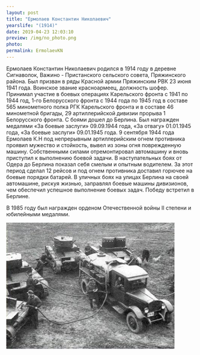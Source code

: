 ```yaml
---
layout: post
title: "Ермолаев Константин Николаевич"
yearslife: "(1914)"
date: 2019-04-23 12:03:10
preview: /img/no_photo.png
photo: 
permalink: ErmolaevKN
---
```


Ермолаев Константин Николаевич родился в 1914 году в деревне Сигнаволок, Важино - Пристанского сельского совета, Пряжинского района. Был призван в ряды Красной армии Пряжинским РВК 23 июня 1941 года. Воинское звание красноармеец, должность шофер. Принимал участие в боевых операциях Карельского фронта с 1941 по 1944 год, 1-го Белорусского фронта с 1944 года по 1945 год в составе 565 минометного полка РГК Карельского фронта и в составе 46 минометной бригады, 29 артиллерийской дивизии прорыва 1 Белорусского фронта. С боями дошел до Берлина. Был награжден медалями «За боевые заслуги» 09.09.1944 года, «За отвагу» 01.01.1945 года, «За боевые заслуги» 09.01.1945 года. 9 сентября 1944 года Ермолаев К.Н под непрерывным артиллерийским огнем противника проявил мужество и стойкость, вывел из зоны огня поврежденную машину. Собственными силами отремонтировал автомашину и вновь приступил к выполнению боевой задачи. В наступательных боях от Одера до Берлина показал себя смелым и опытным водителем. За этот период сделал 12 рейсов и под огнем противника доставил горючее на боевые порядки батарей. В уличных боях на улицах Берлина на своей автомашине, рискуя жизнью, заправлял боевые машины дивизионов, чем обеспечил успешное выполнение боевых задач. Победу встретил в Берлине.

В 1985 году был награжден орденом Отечественной войны II степени и юбилейными медалями.

[<img src="/img/ErmolaevKN.jpg#thumbnail" alt="" title="">](/img/ErmolaevKN.jpg)